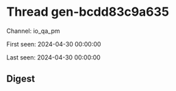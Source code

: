 # Thread gen-bcdd83c9a635
Channel: io_qa_pm

First seen: 2024-04-30 00:00:00

Last seen: 2024-04-30 00:00:00

## Digest


